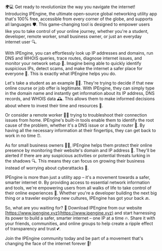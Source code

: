 🌍💻 Get ready to revolutionize the way you navigate the internet! Introducing IPEngine, the ultimate open-source global networking utility app that's 100% free, accessible from every corner of the globe, and supports all languages 🛡️. This game-changing tool is designed to empower users like you to take control of your online journey, whether you're a student, developer, remote worker, small business owner, or just an everyday internet user 🔍.

With IPEngine, you can effortlessly look up IP addresses and domains, run DNS and WHOIS queries, trace routes, diagnose internet issues, and monitor your network setup 📡. Imagine being able to quickly identify suspicious IPs, detect scams, and make the internet a safer place for everyone 💪. This is exactly what IPEngine helps you do.

Let's take a student as an example 👨‍🎓. They're trying to decide if that new online course or job offer is legitimate. With IPEngine, they can simply type in the domain name and instantly get information about its IP address, DNS records, and WHOIS data 🕰️. This allows them to make informed decisions about where to invest their time and resources 💸.

Or consider a remote worker 👩‍💻 trying to troubleshoot their connection issues from home. IPEngine's built-in tools enable them to identify the root cause of the problem, whether it's a DNS issue or a faulty router 🔧. By having all the necessary information at their fingertips, they can get back to work in no time ⏰.

As for small business owners 👨‍💼, IPEngine helps them protect their online presence by monitoring their website's domain and IP address 🚀. They'll be alerted if there are any suspicious activities or potential threats lurking in the shadows 🔍. This means they can focus on growing their business instead of worrying about cyberattacks 🚫.

IPEngine is more than just a utility app – it's a movement towards a safer, smarter internet 🌐. By providing access to essential network information and tools, we're empowering users from all walks of life to take control of their online experiences 💪. Whether you're a developer building the next big thing or a traveler exploring new cultures, IPEngine has got your back 🔙.

So, what are you waiting for? 🎉 Download IPEngine from our website [https://www.ipengine.xyz](https://www.ipengine.xyz) and start harnessing its power to build a safer, smarter internet – one IP at a time 🔥. Share it with your friends, communities, and online groups to help create a ripple effect of transparency and trust 💕.

Join the IPEngine community today and be part of a movement that's changing the face of the internet forever 🌟!